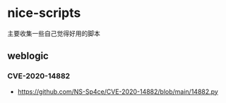 # nice-scripts
主要收集一些自己觉得好用的脚本


## weblogic

### CVE-2020-14882
- https://github.com/NS-Sp4ce/CVE-2020-14882/blob/main/14882.py
